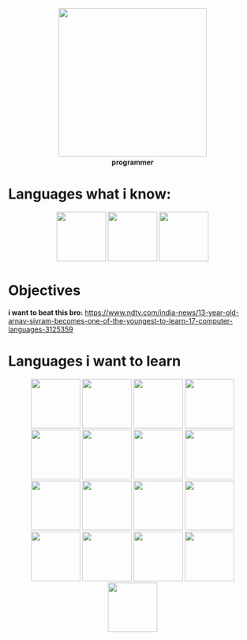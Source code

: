 <div id="header" align="center">
  <img src="https://media0.giphy.com/media/v1.Y2lkPTc5MGI3NjExaGR1ZjlkeTUzZHk4aHkycjh3YXZ5ODAwZGVyNG9zanlhMGF2aXg2OCZlcD12MV9pbnRlcm5hbF9naWZfYnlfaWQmY3Q9Zw/RbDKaczqWovIugyJmW/giphy.gif" width="300"/>
  <b><br>programmer</br></b>
</div>

# Languages what i know: 
<div id="header" align="center">
  <img src="https://upload.wikimedia.org/wikipedia/commons/4/4b/Bash_Logo_Colored.svg" width="100"/>
  <img src="https://upload.wikimedia.org/wikipedia/commons/f/f1/Ruby_logo.png" width="100"/>
  <img src="https://upload.wikimedia.org/wikipedia/commons/c/c3/Python-logo-notext.svg" width="100"/>
</div>

# Objectives
<b>i want to beat this bro:</b>
https://www.ndtv.com/india-news/13-year-old-arnav-sivram-becomes-one-of-the-youngest-to-learn-17-computer-languages-3125359

# Languages i want to learn
<div id="header" align="center">
  <img src="https://uxwing.com/wp-content/themes/uxwing/download/brands-and-social-media/kotlin-programming-language-icon.png" width="100"/>
  <img src="https://upload.wikimedia.org/wikipedia/commons/thumb/1/18/C_Programming_Language.svg/380px-C_Programming_Language.svg.png?20201031132917" width="100"/>
  <img src="https://upload.wikimedia.org/wikipedia/commons/thumb/1/18/ISO_C%2B%2B_Logo.svg/306px-ISO_C%2B%2B_Logo.svg.png" width="100"/>
  <img src="https://uxwing.com/wp-content/themes/uxwing/download/brands-and-social-media/c-sharp-programming-language-icon.png" width="100"/>
  <img src="https://d34cn6qij0e941.cloudfront.net/wp-content/uploads/2024/01/powershell_logo-e1704823786662.png" width="100"/>
  <img src="https://cdn-icons-png.flaticon.com/512/28/28788.png" width="100"/>
  <img src="https://user-images.githubusercontent.com/103866722/177873824-ac727cae-29d5-406d-87de-93bb2bf21f02.png" width="100"/>
  <img src="https://cdn.worldvectorlogo.com/logos/html-1.svg" width="100"/>
  <img src="https://seeklogo.com/images/C/css-3-logo-023C1A7171-seeklogo.com.png" width="100"/>  
  <img src="https://upload.wikimedia.org/wikipedia/commons/thumb/6/6a/JavaScript-logo.png/600px-JavaScript-logo.png" width="100"/>
  <img src="https://cdn.freebiesupply.com/logos/large/2x/php-logo-png-transparent.png" width="100"/>
  <img src="https://upload.wikimedia.org/wikipedia/commons/thumb/4/4c/Typescript_logo_2020.svg/512px-Typescript_logo_2020.svg.png" width="100"/>
  <img src="https://upload.wikimedia.org/wikipedia/commons/thumb/c/cf/Lua-Logo.svg/1200px-Lua-Logo.svg.png" width="100"/>
  <img src="https://pngimg.com/uploads/mysql/mysql_PNG9.png" width="100"/>
  <img src="https://upload.wikimedia.org/wikipedia/commons/thumb/a/a2/Dart_programming_language_logo_icon.svg/600px-Dart_programming_language_logo_icon.svg.png?20220708094811" width="100"/>
  <img src="https://logowik.com/content/uploads/images/java-symbol3728.logowik.com.webp" width="100"/>
  <img src="https://crystal-lang.org/assets/media/crystal_icon.svg" width="100"/>
</div>







